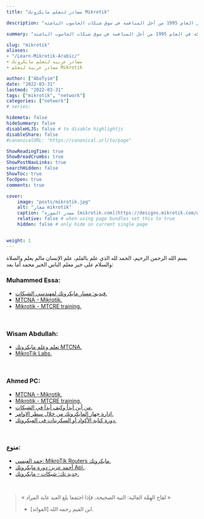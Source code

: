 ```yaml
---
title: "مصادر لتعلم مايكروتك Mikrotik"

description: "هي شركة معروفة عالميًا براوتر مايكروتك الشركة ذات أصول لاتيفية، وتقوم بتصنيع تجهيزات شبكات الحاسوب، وتبيع منتجات الشبكات اللاسلكية والموجهات أو ما يطلق عليها الراوتر. نشأت هذه الشركة في العام 1995 من أجل المنافسة في سوق شبكات الحاسوب الناشئة."

summary: "هي شركة معروفة عالميًا براوتر مايكروتك الشركة ذات أصول لاتيفية، وتقوم بتصنيع تجهيزات شبكات الحاسوب، وتبيع منتجات الشبكات اللاسلكية والموجهات أو ما يطلق عليها الراوتر. نشأت هذه الشركة في العام 1995 من أجل المنافسة في سوق شبكات الحاسوب الناشئة."

slug: "mikrotik"
aliases: 
- "/Learn-Mikrotik-Arabic/"
- مصادر عربية لتعلم مايكروتك
- مصادر عربية لتعلم Mikrotik

author: ["AboTyim"]
date: "2022-03-31"
lastmod: "2022-03-31"
tags: ["mikrotik", "network"]
categories: ["network"]
# series: 

hidemeta: false
hideSummary: false
disableHLJS: false # to disable highlightjs
disableShare: false
#canonicalURL: "https://canonical.url/to/page"

ShowReadingTime: true
ShowBreadCrumbs: true
ShowPostNavLinks: true
searchHidden: false
ShowToc: true
TocOpen: true
comments: true

cover:
    image: "posts/mikrotik.jpg"
    alt: "شعار mikrotik"
    caption: "مصدر الصورة [mikrotik.com](https://designs.mikrotik.com/wallpapers.php)"
    relative: false # when using page bundles set this to true
    hidden: false # only hide on current single page


weight: 1
---
```




بسم الله الرحمن الرحيم، الحمد لله الذي علم بالقلم، علم الإنسان مالم يعلم والصلاة والسلام على خير معلم الناس الخير محمد أما بعد:



### Muhammed Essa:

- [فيديو: مسار مايكروتك لمهندسي الشبكات.](https://www.youtube.com/watch?v=D2rPL0fenLA)
- [MTCNA - Mikrotik.](https://www.youtube.com/playlist?list=PLMYF6NkLrdN9-NtMWJRpOzDZHBhhODKmT)
- [Mikrotik - MTCRE training.](https://www.youtube.com/playlist?list=PLMYF6NkLrdN8ruoZD1uvzXmeUMCJGYqZg)

<br>

###  Wisam Abdullah:

- [تعلم وعلم مايكروتك MTCNA.](https://www.youtube.com/playlist?list=PLPsYdj90_GzDJUwJSQN4wgblYKujduhpV)
- [MikroTik Labs.](https://www.youtube.com/playlist?list=PLPsYdj90_GzDbl-mQERq8nYS329c4I7CT)

<br>

### Ahmed PC:

- [MTCNA - Mikrotik.](https://www.youtube.com/playlist?list=PL9eI2I9Wu9rRRj8LYRHDHGdx7IYs-a0BG)
- [Mikrotik - MTCRE training.](https://www.youtube.com/playlist?list=PL9eI2I9Wu9rTJJWx2JVUhyZyBl7zlVvWA)
- [من أين أبدأ وكيف أبدأ في الشبكات.](https://www.youtube.com/playlist?list=PL9eI2I9Wu9rR-dt2PBUim4O-ILA8YfPkd)
- [إدارة جهاز المايكروتك من خلال سطر الاوامر.](https://www.youtube.com/playlist?list=PL9eI2I9Wu9rTpOionF4tRJ0Evo5DSAX9o)
- [دورة كتابة الأكواد أو السكربتات فى الميكروتك.](https://www.youtube.com/playlist?list=PL9eI2I9Wu9rQhlbAtOLkl23T0w-Ilr5i4)

<br>

### منوع:

- [حمد العبسي: MikroTik Routers مايكروتك.](https://www.youtube.com/playlist?list=PL_fM3hPRoGFaLiqBBTNnt8lzBmCBlE4AQ)
- [أحمد عزيز: دورة مايكروتك Api.](https://www.youtube.com/watch?v=zNbcdldop3c&list=PLgEjCx61Ee7O0e3qE3N4C1-5XiVWgPAGR).
- [جديد تك: شبكات - مايكروتك.](https://www.youtube.com/playlist?list=PLrRaeViYshBF1vuhxvKCF8z4cZ04s1FWm)

<br>

> « لقاح الهِمَّة العالية: النية الصحيحة، فإذا اجتمعا بلغ العبد غاية المراد »
> 
> * ابن القيم رحمه الله [الفوائد].

